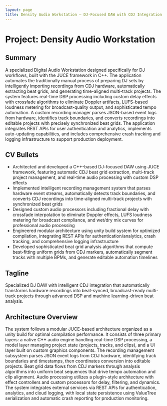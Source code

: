 ```yaml
---
layout: page
title: Density Audio Workstation — DJ-Focused DAW with CDJ Integration
---
```


# Project: Density Audio Workstation
## Summary
A specialized Digital Audio Workstation designed specifically for DJ workflows, built with the JUCE framework in C++. The application automates the traditionally manual process of preparing DJ sets by intelligently importing recordings from CDJ hardware, automatically extracting beat grids, and generating time-aligned multi-track projects. The system features real-time DSP processing including custom delay effects with crossfade algorithms to eliminate Doppler artifacts, LUFS-based loudness metering for broadcast-quality output, and sophisticated tempo automation. A custom recording manager parses JSON-based event logs from hardware, identifies track boundaries, and converts recordings into editable projects with precisely synchronized beat grids. The application integrates REST APIs for user authentication and analytics, implements auto-updating capabilities, and includes comprehensive crash tracking and logging infrastructure to support production deployment.

## CV Bullets
- Architected and developed a C++-based DJ-focused DAW using JUCE framework, featuring automatic CDJ beat grid extraction, multi-track project management, and real-time audio processing with custom DSP effects
- Implemented intelligent recording management system that parses hardware event streams, automatically detects track boundaries, and converts CDJ recordings into time-aligned multi-track projects with synchronized beat grids
- Designed custom audio processors including fractional delay with crossfade interpolation to eliminate Doppler effects, LUFS loudness metering for broadcast compliance, and wet/dry mix curves for professional audio processing
- Engineered modular architecture using unity build system for optimized compilation, integrating REST APIs for authentication/analytics, crash tracking, and comprehensive logging infrastructure
- Developed sophisticated beat grid analysis algorithms that compute best-fitting uniform grids from CDJ markers, automatically segment tracks with multiple BPMs, and generate editable automation timelines

## Tagline
Specialized DJ DAW with intelligent CDJ integration that automatically transforms hardware recordings into beat-synced, broadcast-ready multi-track projects through advanced DSP and machine learning-driven beat analysis.

## Architecture Overview
The system follows a modular JUCE-based architecture organized as a unity build for optimal compilation performance. It consists of three primary layers: a native C++ audio engine handling real-time DSP processing, a model layer managing project state (projects, tracks, and clips), and a UI layer built on custom graphics components. The recording management subsystem parses JSON event logs from CDJ hardware, identifying track boundaries and timestamps, then coordinates conversion into editable projects. Beat grid data flows from CDJ markers through analysis algorithms into uniform beat sequences that drive tempo automation and clip alignment. Audio processing utilizes a plugin-style architecture with effect controllers and custom processors for delay, filtering, and dynamics. The system integrates external services via REST APIs for authentication, analytics, and cloud logging, with local state persistence using ValueTree serialization and automatic crash reporting for production monitoring.